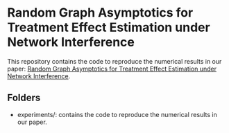 # Random Graph Asymptotics for Treatment Effect Estimation under Network Interference
This repository contains the code to reproduce the numerical results in our paper: 
[Random Graph Asymptotics for Treatment Effect Estimation under Network Interference](https://arxiv.org/abs/2007.13302).

## Folders
* experiments/: contains the code to reproduce the numerical results in our paper.

